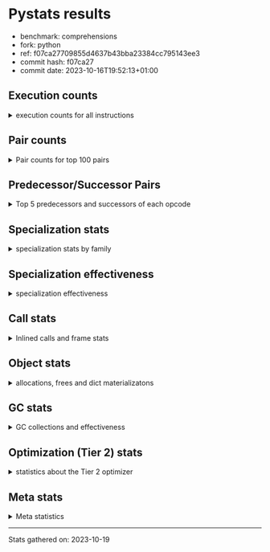 
# Pystats results

- benchmark: comprehensions
- fork: python
- ref: f07ca27709855d4637b43bba23384cc795143ee3
- commit hash: f07ca27
- commit date: 2023-10-16T19:52:13+01:00

## Execution counts

<details>
<summary> execution counts for all instructions </summary>

|Name | Count | Self | Cumulative | Miss ratio | 
|---|---:|---:|---:|---:|
| LOAD_FAST | 100,031,220 | 13.8% | 13.8% |  |
| FOR_ITER_LIST | 69,068,400 | 9.5% | 23.3% |  |
| JUMP_BACKWARD | 59,239,080 | 8.1% | 31.4% |  |
| STORE_FAST_LOAD_FAST | 54,320,820 | 7.5% | 38.9% |  |
| LOAD_ATTR_INSTANCE_VALUE | 51,617,460 | 7.1% | 46.0% |  |
| LIST_APPEND | 39,820,980 | 5.5% | 51.5% |  |
| LOAD_ATTR_METHOD_NO_DICT | 26,789,280 | 3.7% | 55.1% |  |
| CALL_METHOD_DESCRIPTOR_FAST | 26,542,080 | 3.7% | 58.8% |  |
| RESUME_CHECK | 18,188,580 | 2.5% | 61.3% |  |
| STORE_FAST | 16,227,840 | 2.2% | 63.5% |  |
| SWAP | 15,977,280 | 2.2% | 65.7% |  |
| CALL_PY_EXACT_ARGS | 14,991,600 | 2.1% | 67.8% |  |
| BINARY_SUBSCR_DICT | 13,271,400 | 1.8% | 69.6% |  |
| POP_JUMP_IF_TRUE | 13,025,340 | 1.8% | 71.4% |  |
| POP_JUMP_IF_FALSE | 12,042,240 | 1.7% | 73.1% |  |
| TO_BOOL_BOOL | 11,796,480 | 1.6% | 74.7% |  |
| POP_TOP | 10,814,040 | 1.5% | 76.2% |  |
| RETURN_VALUE | 10,569,480 | 1.5% | 77.6% |  |
| LOAD_ATTR_METHOD_WITH_VALUES | 10,567,680 | 1.5% | 79.1% |  |
| GET_ITER | 10,079,160 | 1.4% | 80.5% |  |
| LOAD_CONST | 9,346,080 | 1.3% | 81.8% |  |
| LOAD_FAST_LOAD_FAST | 9,106,080 | 1.3% | 83.0% |  |
| LOAD_GLOBAL_BUILTIN | 9,093,300 | 1.3% | 84.3% |  |
| MAP_ADD | 8,847,360 | 1.2% | 85.5% |  |
| INTERPRETER_EXIT | 7,372,980 | 1.0% | 86.5% |  |
| TO_BOOL_ALWAYS_TRUE | 7,188,480 | 1.0% | 87.5% | 45.3% |
| YIELD_VALUE | 7,127,400 | 1.0% | 88.5% |  |
| LOAD_GLOBAL_MODULE | 6,145,840 | 0.8% | 89.3% |  |
| TO_BOOL_NONE | 5,959,680 | 0.8% | 90.1% | 54.6% |
| LOAD_ATTR | 5,900,320 | 0.8% | 90.9% |  |
| COMPARE_OP | 5,899,700 | 0.8% | 91.7% |  |
| LOAD_FAST_AND_CLEAR | 5,899,680 | 0.8% | 92.6% |  |
| COPY | 5,898,240 | 0.8% | 93.4% |  |
| BUILD_LIST | 5,408,280 | 0.7% | 94.1% |  |
| COMPARE_OP_INT | 4,669,500 | 0.6% | 94.8% |  |
| CALL_LEN | 4,669,500 | 0.6% | 95.4% |  |
| BINARY_SUBSCR | 4,426,240 | 0.6% | 96.0% |  |
| RETURN_GENERATOR | 4,423,860 | 0.6% | 96.6% |  |
| MAKE_FUNCTION | 4,423,860 | 0.6% | 97.2% |  |
| BUILD_TUPLE | 4,423,860 | 0.6% | 97.8% |  |
| CALL_BUILTIN_O | 4,423,680 | 0.6% | 98.4% |  |
| CALL_INTRINSIC_1 | 4,177,980 | 0.6% | 99.0% |  |
| RERAISE | 4,177,920 | 0.6% | 99.6% |  |
| STORE_ATTR_INSTANCE_VALUE | 745,920 | 0.1% | 99.7% |  |
| RETURN_CONST | 738,900 | 0.1% | 99.8% |  |
| BUILD_MAP | 491,520 | 0.1% | 99.9% |  |
| EXIT_INIT_CHECK | 247,200 | 0.0% | 99.9% |  |
| CALL_ALLOC_AND_ENTER_INIT | 247,200 | 0.0% | 99.9% |  |
| FOR_ITER_RANGE | 246,060 | 0.0% | 100.0% |  |
| CALL_METHOD_DESCRIPTOR_FAST_WITH_KEYWORDS | 245,760 | 0.0% | 100.0% |  |
| FOR_ITER_TUPLE | 3,240 | 0.0% | 100.0% |  |
| BINARY_OP_ADD_INT | 2,880 | 0.0% | 100.0% |  |
| CALL_LIST_APPEND | 1,440 | 0.0% | 100.0% |  |
| BUILD_SLICE | 1,440 | 0.0% | 100.0% |  |
| LOAD_DEREF | 720 | 0.0% | 100.0% |  |
| FOR_ITER_GEN | 540 | 0.0% | 100.0% |  |
| CALL | 320 | 0.0% | 100.0% |  |
| PUSH_NULL | 300 | 0.0% | 100.0% |  |
| COPY_FREE_VARS | 240 | 0.0% | 100.0% |  |
| SET_FUNCTION_ATTRIBUTE | 180 | 0.0% | 100.0% |  |
| MAKE_CELL | 180 | 0.0% | 100.0% |  |
| END_FOR | 180 | 0.0% | 100.0% |  |
| LOAD_GLOBAL | 160 | 0.0% | 100.0% |  |
| LOAD_ATTR_MODULE | 160 | 0.0% | 100.0% |  |
| CALL_FUNCTION_EX | 120 | 0.0% | 100.0% |  |
| CALL_BUILTIN_CLASS | 120 | 0.0% | 100.0% |  |
| NOP | 60 | 0.0% | 100.0% |  |
| LIST_EXTEND | 60 | 0.0% | 100.0% |  |
| BINARY_OP_SUBTRACT_FLOAT | 60 | 0.0% | 100.0% |  |
| BINARY_OP | 20 | 0.0% | 100.0% |  |


</details>

## Pair counts

<details>
<summary> Pair counts for top 100 pairs </summary>

|Pair | Count | Self | Cumulative | 
|---|---:|---:|---:|
| JUMP_BACKWARD FOR_ITER_LIST | 58,990,620 | 8.1% | 8.1% |
| FOR_ITER_LIST STORE_FAST_LOAD_FAST | 54,320,820 | 7.5% | 15.6% |
| LIST_APPEND JUMP_BACKWARD | 39,820,980 | 5.5% | 21.1% |
| LOAD_FAST LOAD_ATTR_INSTANCE_VALUE | 38,338,560 | 5.3% | 26.3% |
| STORE_FAST_LOAD_FAST LOAD_ATTR_METHOD_NO_DICT | 26,542,080 | 3.7% | 30.0% |
| LOAD_FAST CALL_METHOD_DESCRIPTOR_FAST | 26,542,080 | 3.7% | 33.6% |
| LOAD_ATTR_METHOD_NO_DICT LOAD_FAST | 26,542,080 | 3.7% | 37.3% |
| CALL_METHOD_DESCRIPTOR_FAST LIST_APPEND | 26,542,080 | 3.7% | 40.9% |
| LOAD_ATTR_INSTANCE_VALUE LOAD_FAST | 13,271,040 | 1.8% | 42.8% |
| TO_BOOL_BOOL POP_JUMP_IF_FALSE | 11,796,480 | 1.6% | 44.4% |
| RESUME_CHECK LOAD_FAST | 10,568,040 | 1.5% | 45.8% |
| CALL_PY_EXACT_ARGS RESUME_CHECK | 10,567,740 | 1.5% | 47.3% |
| STORE_FAST LOAD_FAST | 10,079,100 | 1.4% | 48.7% |
| FOR_ITER_LIST STORE_FAST | 9,832,200 | 1.4% | 50.0% |
| MAP_ADD JUMP_BACKWARD | 8,847,360 | 1.2% | 51.3% |
| LOAD_FAST_LOAD_FAST LOAD_ATTR_INSTANCE_VALUE | 8,847,360 | 1.2% | 52.5% |
| LOAD_ATTR_INSTANCE_VALUE BINARY_SUBSCR_DICT | 8,847,360 | 1.2% | 53.7% |
| POP_JUMP_IF_TRUE LOAD_FAST | 7,127,100 | 1.0% | 54.7% |
| YIELD_VALUE INTERPRETER_EXIT | 7,127,040 | 1.0% | 55.6% |
| TO_BOOL_ALWAYS_TRUE POP_JUMP_IF_TRUE | 7,127,040 | 1.0% | 56.6% |
| STORE_FAST_LOAD_FAST TO_BOOL_ALWAYS_TRUE | 7,127,040 | 1.0% | 57.6% |
| LOAD_ATTR_INSTANCE_VALUE YIELD_VALUE | 7,127,040 | 1.0% | 58.6% |
| LOAD_FAST CALL_PY_EXACT_ARGS | 6,144,000 | 0.8% | 59.4% |
| LOAD_ATTR_METHOD_WITH_VALUES LOAD_FAST | 6,144,000 | 0.8% | 60.3% |
| LOAD_GLOBAL_MODULE LOAD_ATTR | 5,898,300 | 0.8% | 61.1% |
| TO_BOOL_NONE POP_JUMP_IF_TRUE | 5,898,240 | 0.8% | 61.9% |
| STORE_FAST_LOAD_FAST TO_BOOL_NONE | 5,898,240 | 0.8% | 62.7% |
| STORE_FAST_LOAD_FAST LOAD_ATTR_METHOD_WITH_VALUES | 5,898,240 | 0.8% | 63.5% |
| RETURN_VALUE TO_BOOL_BOOL | 5,898,240 | 0.8% | 64.3% |
| POP_JUMP_IF_TRUE JUMP_BACKWARD | 5,898,240 | 0.8% | 65.1% |
| LOAD_ATTR_INSTANCE_VALUE LOAD_GLOBAL_MODULE | 5,898,240 | 0.8% | 66.0% |
| LOAD_ATTR COMPARE_OP | 5,898,240 | 0.8% | 66.8% |
| COPY TO_BOOL_BOOL | 5,898,240 | 0.8% | 67.6% |
| COMPARE_OP COPY | 5,898,240 | 0.8% | 68.4% |
| SWAP FOR_ITER_LIST | 5,653,920 | 0.8% | 69.2% |
| LOAD_FAST_AND_CLEAR SWAP | 5,653,920 | 0.8% | 69.9% |
| GET_ITER LOAD_FAST_AND_CLEAR | 5,653,920 | 0.8% | 70.7% |
| LOAD_FAST GET_ITER | 5,652,540 | 0.8% | 71.5% |
| SWAP BUILD_LIST | 5,162,400 | 0.7% | 72.2% |
| BUILD_LIST SWAP | 5,162,400 | 0.7% | 72.9% |
| SWAP STORE_FAST | 4,669,440 | 0.6% | 73.6% |
| LOAD_FAST LOAD_ATTR_METHOD_WITH_VALUES | 4,669,440 | 0.6% | 74.2% |
| FOR_ITER_LIST SWAP | 4,669,440 | 0.6% | 74.9% |
| STORE_FAST_LOAD_FAST LOAD_ATTR_INSTANCE_VALUE | 4,431,540 | 0.6% | 75.5% |
| LOAD_FAST LOAD_CONST | 4,428,000 | 0.6% | 76.1% |
| POP_TOP RESUME_CHECK | 4,423,860 | 0.6% | 76.7% |
| LOAD_FAST FOR_ITER_LIST | 4,423,860 | 0.6% | 77.3% |
| LOAD_CONST MAKE_FUNCTION | 4,423,860 | 0.6% | 77.9% |
| GET_ITER CALL_PY_EXACT_ARGS | 4,423,860 | 0.6% | 78.5% |
| LOAD_GLOBAL_BUILTIN LOAD_CONST | 4,423,740 | 0.6% | 79.1% |
| RESUME_CHECK LOAD_GLOBAL_BUILTIN | 4,423,720 | 0.6% | 79.7% |
| STORE_FAST_LOAD_FAST LOAD_FAST | 4,423,680 | 0.6% | 80.3% |
| STORE_FAST MAP_ADD | 4,423,680 | 0.6% | 80.9% |
| RETURN_VALUE LOAD_GLOBAL_BUILTIN | 4,423,680 | 0.6% | 81.5% |
| RETURN_GENERATOR CALL_BUILTIN_O | 4,423,680 | 0.6% | 82.2% |
| POP_JUMP_IF_FALSE LOAD_FAST | 4,423,680 | 0.6% | 82.8% |
| MAKE_FUNCTION LOAD_FAST | 4,423,680 | 0.6% | 83.4% |
| LOAD_GLOBAL_BUILTIN LOAD_FAST_LOAD_FAST | 4,423,680 | 0.6% | 84.0% |
| LOAD_FAST MAP_ADD | 4,423,680 | 0.6% | 84.6% |
| LOAD_FAST LIST_APPEND | 4,423,680 | 0.6% | 85.2% |
| LOAD_CONST BINARY_SUBSCR | 4,423,680 | 0.6% | 85.8% |
| LOAD_ATTR_METHOD_WITH_VALUES LOAD_FAST_LOAD_FAST | 4,423,680 | 0.6% | 86.4% |
| LOAD_ATTR_INSTANCE_VALUE GET_ITER | 4,423,680 | 0.6% | 87.0% |
| LOAD_ATTR_INSTANCE_VALUE COMPARE_OP_INT | 4,423,680 | 0.6% | 87.6% |
| LOAD_ATTR_INSTANCE_VALUE BUILD_TUPLE | 4,423,680 | 0.6% | 88.2% |
| COMPARE_OP_INT LOAD_FAST | 4,423,680 | 0.6% | 88.8% |
| CALL_PY_EXACT_ARGS RETURN_GENERATOR | 4,423,680 | 0.6% | 89.5% |
| CALL_LEN LOAD_FAST | 4,423,680 | 0.6% | 90.1% |
| CALL_BUILTIN_O RETURN_VALUE | 4,423,680 | 0.6% | 90.7% |
| CACHE POP_TOP | 4,423,680 | 0.6% | 91.3% |
| BUILD_TUPLE LIST_APPEND | 4,423,680 | 0.6% | 91.9% |
| BINARY_SUBSCR_DICT LIST_APPEND | 4,423,680 | 0.6% | 92.5% |
| BINARY_SUBSCR_DICT CALL_PY_EXACT_ARGS | 4,423,680 | 0.6% | 93.1% |
| BINARY_SUBSCR_DICT CALL_LEN | 4,423,680 | 0.6% | 93.7% |
| BINARY_SUBSCR BINARY_SUBSCR_DICT | 4,423,680 | 0.6% | 94.3% |
| CALL_INTRINSIC_1 RERAISE | 4,177,920 | 0.6% | 94.9% |
| CACHE CALL_INTRINSIC_1 | 4,177,920 | 0.6% | 95.5% |
| POP_TOP LOAD_FAST | 3,194,880 | 0.4% | 95.9% |
| RESUME_CHECK POP_TOP | 2,949,480 | 0.4% | 96.3% |
| POP_TOP JUMP_BACKWARD | 2,949,480 | 0.4% | 96.7% |
| POP_JUMP_IF_FALSE RETURN_VALUE | 2,949,120 | 0.4% | 97.1% |
| POP_JUMP_IF_FALSE POP_TOP | 2,949,120 | 0.4% | 97.5% |
| LOAD_ATTR_INSTANCE_VALUE RETURN_VALUE | 2,949,120 | 0.4% | 97.9% |
| CACHE RESUME_CHECK | 2,949,120 | 0.4% | 98.3% |
| POP_JUMP_IF_FALSE JUMP_BACKWARD | 1,720,320 | 0.2% | 98.6% |
| STORE_FAST STORE_FAST | 1,230,240 | 0.2% | 98.8% |
| SWAP BUILD_MAP | 491,520 | 0.1% | 98.8% |
| LOAD_FAST STORE_ATTR_INSTANCE_VALUE | 491,520 | 0.1% | 98.9% |
| BUILD_MAP SWAP | 491,520 | 0.1% | 99.0% |
| LOAD_FAST_LOAD_FAST STORE_ATTR_INSTANCE_VALUE | 254,400 | 0.0% | 99.0% |
| STORE_ATTR_INSTANCE_VALUE RETURN_CONST | 247,200 | 0.0% | 99.0% |
| RETURN_CONST EXIT_INIT_CHECK | 247,200 | 0.0% | 99.1% |
| RESUME_CHECK LOAD_FAST_LOAD_FAST | 247,200 | 0.0% | 99.1% |
| LOAD_FAST LOAD_ATTR_METHOD_NO_DICT | 247,200 | 0.0% | 99.1% |
| LOAD_CONST LOAD_FAST | 247,200 | 0.0% | 99.2% |
| EXIT_INIT_CHECK RETURN_VALUE | 247,200 | 0.0% | 99.2% |
| CALL_ALLOC_AND_ENTER_INIT RESUME_CHECK | 247,200 | 0.0% | 99.2% |
| STORE_FAST LOAD_GLOBAL_MODULE | 246,020 | 0.0% | 99.3% |
| JUMP_BACKWARD FOR_ITER_RANGE | 245,940 | 0.0% | 99.3% |
| FOR_ITER_RANGE STORE_FAST | 245,940 | 0.0% | 99.3% |


</details>

## Predecessor/Successor Pairs

<details>
<summary> Top 5 predecessors and successors of each opcode </summary>

### CACHE

<details>
<summary> Successors and predecessors for CACHE </summary>

|Predecessors | Count | Percentage | 
|---|---:|---:|

|Successors | Count | Percentage | 
|---|---:|---:|
| POP_TOP | 4,423,680 | 38.3% |
| CALL_INTRINSIC_1 | 4,177,920 | 36.2% |
| RESUME_CHECK | 2,949,120 | 25.5% |
| MAKE_CELL | 180 | 0.0% |


</details>

### BINARY_SUBSCR

<details>
<summary> Successors and predecessors for BINARY_SUBSCR </summary>

|Predecessors | Count | Percentage | 
|---|---:|---:|
| LOAD_CONST | 4,423,680 | 99.9% |
| BUILD_SLICE | 1,440 | 0.0% |
| BINARY_SUBSCR | 1,120 | 0.0% |

|Successors | Count | Percentage | 
|---|---:|---:|
| BINARY_SUBSCR_DICT | 4,423,680 | 99.9% |
| GET_ITER | 1,440 | 0.0% |
| BINARY_SUBSCR | 1,120 | 0.0% |


</details>

### END_FOR

<details>
<summary> Successors and predecessors for END_FOR </summary>

|Predecessors | Count | Percentage | 
|---|---:|---:|
| RETURN_CONST | 180 | 100.0% |

|Successors | Count | Percentage | 
|---|---:|---:|
| JUMP_BACKWARD | 180 | 100.0% |


</details>

### EXIT_INIT_CHECK

<details>
<summary> Successors and predecessors for EXIT_INIT_CHECK </summary>

|Predecessors | Count | Percentage | 
|---|---:|---:|
| RETURN_CONST | 247,200 | 100.0% |

|Successors | Count | Percentage | 
|---|---:|---:|
| RETURN_VALUE | 247,200 | 100.0% |


</details>

### GET_ITER

<details>
<summary> Successors and predecessors for GET_ITER </summary>

|Predecessors | Count | Percentage | 
|---|---:|---:|
| LOAD_FAST | 5,652,540 | 56.1% |
| LOAD_ATTR_INSTANCE_VALUE | 4,423,680 | 43.9% |
| BINARY_SUBSCR | 1,440 | 0.0% |
| LOAD_CONST | 1,080 | 0.0% |
| LOAD_GLOBAL_MODULE | 180 | 0.0% |

|Successors | Count | Percentage | 
|---|---:|---:|
| LOAD_FAST_AND_CLEAR | 5,653,920 | 56.1% |
| CALL_PY_EXACT_ARGS | 4,423,860 | 43.9% |
| FOR_ITER_TUPLE | 1,080 | 0.0% |
| FOR_ITER_GEN | 180 | 0.0% |
| FOR_ITER_RANGE | 120 | 0.0% |


</details>

### INTERPRETER_EXIT

<details>
<summary> Successors and predecessors for INTERPRETER_EXIT </summary>

|Predecessors | Count | Percentage | 
|---|---:|---:|
| YIELD_VALUE | 7,127,040 | 96.7% |
| RETURN_CONST | 245,760 | 3.3% |
| RETURN_VALUE | 180 | 0.0% |

|Successors | Count | Percentage | 
|---|---:|---:|


</details>

### MAKE_FUNCTION

<details>
<summary> Successors and predecessors for MAKE_FUNCTION </summary>

|Predecessors | Count | Percentage | 
|---|---:|---:|
| LOAD_CONST | 4,423,860 | 100.0% |

|Successors | Count | Percentage | 
|---|---:|---:|
| LOAD_FAST | 4,423,680 | 100.0% |
| SET_FUNCTION_ATTRIBUTE | 180 | 0.0% |


</details>

### NOP

<details>
<summary> Successors and predecessors for NOP </summary>

|Predecessors | Count | Percentage | 
|---|---:|---:|
| POP_TOP | 60 | 100.0% |

|Successors | Count | Percentage | 
|---|---:|---:|
| LOAD_DEREF | 60 | 100.0% |


</details>

### POP_TOP

<details>
<summary> Successors and predecessors for POP_TOP </summary>

|Predecessors | Count | Percentage | 
|---|---:|---:|
| CACHE | 4,423,680 | 40.9% |
| RESUME_CHECK | 2,949,480 | 27.3% |
| POP_JUMP_IF_FALSE | 2,949,120 | 27.3% |
| RETURN_CONST | 245,760 | 2.3% |
| CALL_METHOD_DESCRIPTOR_FAST_WITH_KEYWORDS | 245,760 | 2.3% |

|Successors | Count | Percentage | 
|---|---:|---:|
| RESUME_CHECK | 4,423,860 | 40.9% |
| LOAD_FAST | 3,194,880 | 29.5% |
| JUMP_BACKWARD | 2,949,480 | 27.3% |
| RETURN_CONST | 245,760 | 2.3% |
| NOP | 60 | 0.0% |


</details>

### PUSH_NULL

<details>
<summary> Successors and predecessors for PUSH_NULL </summary>

|Predecessors | Count | Percentage | 
|---|---:|---:|
| LOAD_ATTR_MODULE | 160 | 53.3% |
| LOAD_DEREF | 120 | 40.0% |
| LOAD_ATTR | 20 | 6.7% |

|Successors | Count | Percentage | 
|---|---:|---:|
| CALL | 180 | 60.0% |
| LOAD_FAST | 120 | 40.0% |


</details>

### RETURN_GENERATOR

<details>
<summary> Successors and predecessors for RETURN_GENERATOR </summary>

|Predecessors | Count | Percentage | 
|---|---:|---:|
| CALL_PY_EXACT_ARGS | 4,423,680 | 100.0% |
| COPY_FREE_VARS | 180 | 0.0% |

|Successors | Count | Percentage | 
|---|---:|---:|
| CALL_BUILTIN_O | 4,423,680 | 100.0% |
| RETURN_VALUE | 180 | 0.0% |


</details>

### RETURN_VALUE

<details>
<summary> Successors and predecessors for RETURN_VALUE </summary>

|Predecessors | Count | Percentage | 
|---|---:|---:|
| CALL_BUILTIN_O | 4,423,680 | 41.9% |
| POP_JUMP_IF_FALSE | 2,949,120 | 27.9% |
| LOAD_ATTR_INSTANCE_VALUE | 2,949,120 | 27.9% |
| EXIT_INIT_CHECK | 247,200 | 2.3% |
| RETURN_GENERATOR | 180 | 0.0% |

|Successors | Count | Percentage | 
|---|---:|---:|
| TO_BOOL_BOOL | 5,898,240 | 55.8% |
| LOAD_GLOBAL_BUILTIN | 4,423,680 | 41.9% |
| STORE_FAST | 245,820 | 2.3% |
| CALL_LIST_APPEND | 1,440 | 0.0% |
| INTERPRETER_EXIT | 180 | 0.0% |


</details>

### BINARY_OP

<details>
<summary> Successors and predecessors for BINARY_OP </summary>

|Predecessors | Count | Percentage | 
|---|---:|---:|
| LOAD_FAST | 20 | 100.0% |

|Successors | Count | Percentage | 
|---|---:|---:|
| BINARY_OP_SUBTRACT_FLOAT | 20 | 100.0% |


</details>

### BUILD_LIST

<details>
<summary> Successors and predecessors for BUILD_LIST </summary>

|Predecessors | Count | Percentage | 
|---|---:|---:|
| SWAP | 5,162,400 | 95.5% |
| STORE_ATTR_INSTANCE_VALUE | 245,760 | 4.5% |
| STORE_FAST | 60 | 0.0% |
| LOAD_FAST | 60 | 0.0% |

|Successors | Count | Percentage | 
|---|---:|---:|
| SWAP | 5,162,400 | 95.5% |
| LOAD_FAST | 245,760 | 4.5% |
| STORE_FAST | 60 | 0.0% |
| LOAD_DEREF | 60 | 0.0% |


</details>

### BUILD_MAP

<details>
<summary> Successors and predecessors for BUILD_MAP </summary>

|Predecessors | Count | Percentage | 
|---|---:|---:|
| SWAP | 491,520 | 100.0% |

|Successors | Count | Percentage | 
|---|---:|---:|
| SWAP | 491,520 | 100.0% |


</details>

### BUILD_SLICE

<details>
<summary> Successors and predecessors for BUILD_SLICE </summary>

|Predecessors | Count | Percentage | 
|---|---:|---:|
| BINARY_OP_ADD_INT | 1,440 | 100.0% |

|Successors | Count | Percentage | 
|---|---:|---:|
| BINARY_SUBSCR | 1,440 | 100.0% |


</details>

### BUILD_TUPLE

<details>
<summary> Successors and predecessors for BUILD_TUPLE </summary>

|Predecessors | Count | Percentage | 
|---|---:|---:|
| LOAD_ATTR_INSTANCE_VALUE | 4,423,680 | 100.0% |
| LOAD_FAST | 180 | 0.0% |

|Successors | Count | Percentage | 
|---|---:|---:|
| LIST_APPEND | 4,423,680 | 100.0% |
| LOAD_CONST | 180 | 0.0% |


</details>

### CALL

<details>
<summary> Successors and predecessors for CALL </summary>

|Predecessors | Count | Percentage | 
|---|---:|---:|
| PUSH_NULL | 180 | 56.2% |
| CALL | 60 | 18.8% |
| LOAD_FAST | 40 | 12.5% |
| LOAD_GLOBAL_MODULE | 20 | 6.2% |
| LOAD_CONST | 20 | 6.2% |

|Successors | Count | Percentage | 
|---|---:|---:|
| STORE_FAST | 60 | 18.8% |
| POP_TOP | 60 | 18.8% |
| LOAD_FAST | 60 | 18.8% |
| CALL | 60 | 18.8% |
| CALL_BUILTIN_CLASS | 40 | 12.5% |


</details>

### CALL_FUNCTION_EX

<details>
<summary> Successors and predecessors for CALL_FUNCTION_EX </summary>

|Predecessors | Count | Percentage | 
|---|---:|---:|
| LOAD_FAST | 60 | 50.0% |
| CALL_INTRINSIC_1 | 60 | 50.0% |

|Successors | Count | Percentage | 
|---|---:|---:|
| RESUME_CHECK | 60 | 50.0% |
| COPY_FREE_VARS | 60 | 50.0% |


</details>

### CALL_INTRINSIC_1

<details>
<summary> Successors and predecessors for CALL_INTRINSIC_1 </summary>

|Predecessors | Count | Percentage | 
|---|---:|---:|
| CACHE | 4,177,920 | 100.0% |
| LIST_EXTEND | 60 | 0.0% |

|Successors | Count | Percentage | 
|---|---:|---:|
| RERAISE | 4,177,920 | 100.0% |
| CALL_FUNCTION_EX | 60 | 0.0% |


</details>

### COMPARE_OP

<details>
<summary> Successors and predecessors for COMPARE_OP </summary>

|Predecessors | Count | Percentage | 
|---|---:|---:|
| LOAD_ATTR | 5,898,240 | 100.0% |
| COMPARE_OP | 1,440 | 0.0% |
| LOAD_CONST | 20 | 0.0% |

|Successors | Count | Percentage | 
|---|---:|---:|
| COPY | 5,898,240 | 100.0% |
| COMPARE_OP | 1,440 | 0.0% |
| COMPARE_OP_INT | 20 | 0.0% |


</details>

### COPY

<details>
<summary> Successors and predecessors for COPY </summary>

|Predecessors | Count | Percentage | 
|---|---:|---:|
| COMPARE_OP | 5,898,240 | 100.0% |

|Successors | Count | Percentage | 
|---|---:|---:|
| TO_BOOL_BOOL | 5,898,240 | 100.0% |


</details>

### COPY_FREE_VARS

<details>
<summary> Successors and predecessors for COPY_FREE_VARS </summary>

|Predecessors | Count | Percentage | 
|---|---:|---:|
| CALL_PY_EXACT_ARGS | 180 | 75.0% |
| CALL_FUNCTION_EX | 60 | 25.0% |

|Successors | Count | Percentage | 
|---|---:|---:|
| RETURN_GENERATOR | 180 | 75.0% |
| RESUME_CHECK | 60 | 25.0% |


</details>

### JUMP_BACKWARD

<details>
<summary> Successors and predecessors for JUMP_BACKWARD </summary>

|Predecessors | Count | Percentage | 
|---|---:|---:|
| LIST_APPEND | 39,820,980 | 67.2% |
| MAP_ADD | 8,847,360 | 14.9% |
| POP_JUMP_IF_TRUE | 5,898,240 | 10.0% |
| POP_TOP | 2,949,480 | 5.0% |
| POP_JUMP_IF_FALSE | 1,720,320 | 2.9% |

|Successors | Count | Percentage | 
|---|---:|---:|
| FOR_ITER_LIST | 58,990,620 | 99.6% |
| FOR_ITER_RANGE | 245,940 | 0.4% |
| FOR_ITER_TUPLE | 2,160 | 0.0% |
| FOR_ITER_GEN | 360 | 0.0% |


</details>

### LIST_APPEND

<details>
<summary> Successors and predecessors for LIST_APPEND </summary>

|Predecessors | Count | Percentage | 
|---|---:|---:|
| CALL_METHOD_DESCRIPTOR_FAST | 26,542,080 | 66.7% |
| LOAD_FAST | 4,423,680 | 11.1% |
| BUILD_TUPLE | 4,423,680 | 11.1% |
| BINARY_SUBSCR_DICT | 4,423,680 | 11.1% |
| LOAD_ATTR_INSTANCE_VALUE | 7,860 | 0.0% |

|Successors | Count | Percentage | 
|---|---:|---:|
| JUMP_BACKWARD | 39,820,980 | 100.0% |


</details>

### LIST_EXTEND

<details>
<summary> Successors and predecessors for LIST_EXTEND </summary>

|Predecessors | Count | Percentage | 
|---|---:|---:|
| LOAD_DEREF | 60 | 100.0% |

|Successors | Count | Percentage | 
|---|---:|---:|
| CALL_INTRINSIC_1 | 60 | 100.0% |


</details>

### LOAD_ATTR

<details>
<summary> Successors and predecessors for LOAD_ATTR </summary>

|Predecessors | Count | Percentage | 
|---|---:|---:|
| LOAD_GLOBAL_MODULE | 5,898,300 | 100.0% |
| LOAD_ATTR | 1,460 | 0.0% |
| LOAD_DEREF | 540 | 0.0% |
| LOAD_GLOBAL | 20 | 0.0% |

|Successors | Count | Percentage | 
|---|---:|---:|
| COMPARE_OP | 5,898,240 | 100.0% |
| LOAD_ATTR | 1,460 | 0.0% |
| LOAD_FAST | 360 | 0.0% |
| GET_ITER | 180 | 0.0% |
| LOAD_ATTR_MODULE | 60 | 0.0% |


</details>

### LOAD_CONST

<details>
<summary> Successors and predecessors for LOAD_CONST </summary>

|Predecessors | Count | Percentage | 
|---|---:|---:|
| LOAD_FAST | 4,428,000 | 47.4% |
| LOAD_GLOBAL_BUILTIN | 4,423,740 | 47.3% |
| CALL_LEN | 245,820 | 2.6% |
| LOAD_GLOBAL_MODULE | 245,760 | 2.6% |
| LOAD_CONST | 1,440 | 0.0% |

|Successors | Count | Percentage | 
|---|---:|---:|
| MAKE_FUNCTION | 4,423,860 | 47.3% |
| BINARY_SUBSCR | 4,423,680 | 47.3% |
| LOAD_FAST | 247,200 | 2.6% |
| COMPARE_OP_INT | 245,800 | 2.6% |
| BINARY_OP_ADD_INT | 2,880 | 0.0% |


</details>

### LOAD_DEREF

<details>
<summary> Successors and predecessors for LOAD_DEREF </summary>

|Predecessors | Count | Percentage | 
|---|---:|---:|
| STORE_FAST | 360 | 50.0% |
| SET_FUNCTION_ATTRIBUTE | 180 | 25.0% |
| RESUME_CHECK | 60 | 8.3% |
| NOP | 60 | 8.3% |
| BUILD_LIST | 60 | 8.3% |

|Successors | Count | Percentage | 
|---|---:|---:|
| LOAD_ATTR | 540 | 75.0% |
| PUSH_NULL | 120 | 16.7% |
| LIST_EXTEND | 60 | 8.3% |


</details>

### LOAD_FAST

<details>
<summary> Successors and predecessors for LOAD_FAST </summary>

|Predecessors | Count | Percentage | 
|---|---:|---:|
| LOAD_ATTR_METHOD_NO_DICT | 26,542,080 | 26.5% |
| LOAD_ATTR_INSTANCE_VALUE | 13,271,040 | 13.3% |
| RESUME_CHECK | 10,568,040 | 10.6% |
| STORE_FAST | 10,079,100 | 10.1% |
| POP_JUMP_IF_TRUE | 7,127,100 | 7.1% |

|Successors | Count | Percentage | 
|---|---:|---:|
| LOAD_ATTR_INSTANCE_VALUE | 38,338,560 | 38.3% |
| CALL_METHOD_DESCRIPTOR_FAST | 26,542,080 | 26.5% |
| CALL_PY_EXACT_ARGS | 6,144,000 | 6.1% |
| GET_ITER | 5,652,540 | 5.7% |
| LOAD_ATTR_METHOD_WITH_VALUES | 4,669,440 | 4.7% |


</details>

### LOAD_FAST_AND_CLEAR

<details>
<summary> Successors and predecessors for LOAD_FAST_AND_CLEAR </summary>

|Predecessors | Count | Percentage | 
|---|---:|---:|
| GET_ITER | 5,653,920 | 95.8% |
| LOAD_FAST_AND_CLEAR | 245,760 | 4.2% |

|Successors | Count | Percentage | 
|---|---:|---:|
| SWAP | 5,653,920 | 95.8% |
| LOAD_FAST_AND_CLEAR | 245,760 | 4.2% |


</details>

### LOAD_FAST_LOAD_FAST

<details>
<summary> Successors and predecessors for LOAD_FAST_LOAD_FAST </summary>

|Predecessors | Count | Percentage | 
|---|---:|---:|
| LOAD_GLOBAL_BUILTIN | 4,423,680 | 48.6% |
| LOAD_ATTR_METHOD_WITH_VALUES | 4,423,680 | 48.6% |
| RESUME_CHECK | 247,200 | 2.7% |
| STORE_ATTR_INSTANCE_VALUE | 7,200 | 0.1% |
| LOAD_FAST_LOAD_FAST | 2,880 | 0.0% |

|Successors | Count | Percentage | 
|---|---:|---:|
| LOAD_ATTR_INSTANCE_VALUE | 8,847,360 | 97.2% |
| STORE_ATTR_INSTANCE_VALUE | 254,400 | 2.8% |
| LOAD_FAST_LOAD_FAST | 2,880 | 0.0% |
| CALL_ALLOC_AND_ENTER_INIT | 1,440 | 0.0% |


</details>

### LOAD_GLOBAL

<details>
<summary> Successors and predecessors for LOAD_GLOBAL </summary>

|Predecessors | Count | Percentage | 
|---|---:|---:|
| STORE_FAST | 60 | 37.5% |
| RETURN_VALUE | 40 | 25.0% |
| FOR_ITER_RANGE | 40 | 25.0% |
| RESUME_CHECK | 20 | 12.5% |

|Successors | Count | Percentage | 
|---|---:|---:|
| LOAD_GLOBAL_MODULE | 80 | 50.0% |
| LOAD_GLOBAL_BUILTIN | 60 | 37.5% |
| LOAD_ATTR | 20 | 12.5% |


</details>

### MAKE_CELL

<details>
<summary> Successors and predecessors for MAKE_CELL </summary>

|Predecessors | Count | Percentage | 
|---|---:|---:|
| CACHE | 180 | 100.0% |

|Successors | Count | Percentage | 
|---|---:|---:|
| RESUME_CHECK | 180 | 100.0% |


</details>

### MAP_ADD

<details>
<summary> Successors and predecessors for MAP_ADD </summary>

|Predecessors | Count | Percentage | 
|---|---:|---:|
| STORE_FAST | 4,423,680 | 50.0% |
| LOAD_FAST | 4,423,680 | 50.0% |

|Successors | Count | Percentage | 
|---|---:|---:|
| JUMP_BACKWARD | 8,847,360 | 100.0% |


</details>

### POP_JUMP_IF_FALSE

<details>
<summary> Successors and predecessors for POP_JUMP_IF_FALSE </summary>

|Predecessors | Count | Percentage | 
|---|---:|---:|
| TO_BOOL_BOOL | 11,796,480 | 98.0% |
| COMPARE_OP_INT | 245,760 | 2.0% |

|Successors | Count | Percentage | 
|---|---:|---:|
| LOAD_FAST | 4,423,680 | 36.7% |
| RETURN_VALUE | 2,949,120 | 24.5% |
| POP_TOP | 2,949,120 | 24.5% |
| JUMP_BACKWARD | 1,720,320 | 14.3% |


</details>

### POP_JUMP_IF_TRUE

<details>
<summary> Successors and predecessors for POP_JUMP_IF_TRUE </summary>

|Predecessors | Count | Percentage | 
|---|---:|---:|
| TO_BOOL_ALWAYS_TRUE | 7,127,040 | 54.7% |
| TO_BOOL_NONE | 5,898,240 | 45.3% |
| COMPARE_OP_INT | 60 | 0.0% |

|Successors | Count | Percentage | 
|---|---:|---:|
| LOAD_FAST | 7,127,100 | 54.7% |
| JUMP_BACKWARD | 5,898,240 | 45.3% |


</details>

### RERAISE

<details>
<summary> Successors and predecessors for RERAISE </summary>

|Predecessors | Count | Percentage | 
|---|---:|---:|
| CALL_INTRINSIC_1 | 4,177,920 | 100.0% |

|Successors | Count | Percentage | 
|---|---:|---:|


</details>

### RETURN_CONST

<details>
<summary> Successors and predecessors for RETURN_CONST </summary>

|Predecessors | Count | Percentage | 
|---|---:|---:|
| STORE_ATTR_INSTANCE_VALUE | 247,200 | 33.5% |
| FOR_ITER_LIST | 245,940 | 33.3% |
| POP_TOP | 245,760 | 33.3% |

|Successors | Count | Percentage | 
|---|---:|---:|
| EXIT_INIT_CHECK | 247,200 | 33.5% |
| POP_TOP | 245,760 | 33.3% |
| INTERPRETER_EXIT | 245,760 | 33.3% |
| END_FOR | 180 | 0.0% |


</details>

### SET_FUNCTION_ATTRIBUTE

<details>
<summary> Successors and predecessors for SET_FUNCTION_ATTRIBUTE </summary>

|Predecessors | Count | Percentage | 
|---|---:|---:|
| MAKE_FUNCTION | 180 | 100.0% |

|Successors | Count | Percentage | 
|---|---:|---:|
| LOAD_DEREF | 180 | 100.0% |


</details>

### STORE_FAST

<details>
<summary> Successors and predecessors for STORE_FAST </summary>

|Predecessors | Count | Percentage | 
|---|---:|---:|
| FOR_ITER_LIST | 9,832,200 | 60.6% |
| SWAP | 4,669,440 | 28.8% |
| STORE_FAST | 1,230,240 | 7.6% |
| FOR_ITER_RANGE | 245,940 | 1.5% |
| RETURN_VALUE | 245,820 | 1.5% |

|Successors | Count | Percentage | 
|---|---:|---:|
| LOAD_FAST | 10,079,100 | 62.1% |
| MAP_ADD | 4,423,680 | 27.3% |
| STORE_FAST | 1,230,240 | 7.6% |
| LOAD_GLOBAL_MODULE | 246,020 | 1.5% |
| LOAD_GLOBAL_BUILTIN | 245,800 | 1.5% |


</details>

### STORE_FAST_LOAD_FAST

<details>
<summary> Successors and predecessors for STORE_FAST_LOAD_FAST </summary>

|Predecessors | Count | Percentage | 
|---|---:|---:|
| FOR_ITER_LIST | 54,320,820 | 100.0% |

|Successors | Count | Percentage | 
|---|---:|---:|
| LOAD_ATTR_METHOD_NO_DICT | 26,542,080 | 48.9% |
| TO_BOOL_ALWAYS_TRUE | 7,127,040 | 13.1% |
| TO_BOOL_NONE | 5,898,240 | 10.9% |
| LOAD_ATTR_METHOD_WITH_VALUES | 5,898,240 | 10.9% |
| LOAD_ATTR_INSTANCE_VALUE | 4,431,540 | 8.2% |


</details>

### SWAP

<details>
<summary> Successors and predecessors for SWAP </summary>

|Predecessors | Count | Percentage | 
|---|---:|---:|
| LOAD_FAST_AND_CLEAR | 5,653,920 | 35.4% |
| BUILD_LIST | 5,162,400 | 32.3% |
| FOR_ITER_LIST | 4,669,440 | 29.2% |
| BUILD_MAP | 491,520 | 3.1% |

|Successors | Count | Percentage | 
|---|---:|---:|
| FOR_ITER_LIST | 5,653,920 | 35.4% |
| BUILD_LIST | 5,162,400 | 32.3% |
| STORE_FAST | 4,669,440 | 29.2% |
| BUILD_MAP | 491,520 | 3.1% |


</details>

### YIELD_VALUE

<details>
<summary> Successors and predecessors for YIELD_VALUE </summary>

|Predecessors | Count | Percentage | 
|---|---:|---:|
| LOAD_ATTR_INSTANCE_VALUE | 7,127,040 | 100.0% |
| BINARY_SUBSCR_DICT | 360 | 0.0% |

|Successors | Count | Percentage | 
|---|---:|---:|
| INTERPRETER_EXIT | 7,127,040 | 100.0% |
| STORE_FAST | 360 | 0.0% |


</details>

### BINARY_OP_ADD_INT

<details>
<summary> Successors and predecessors for BINARY_OP_ADD_INT </summary>

|Predecessors | Count | Percentage | 
|---|---:|---:|
| LOAD_CONST | 2,880 | 100.0% |

|Successors | Count | Percentage | 
|---|---:|---:|
| STORE_FAST | 1,440 | 50.0% |
| BUILD_SLICE | 1,440 | 50.0% |


</details>

### BINARY_OP_SUBTRACT_FLOAT

<details>
<summary> Successors and predecessors for BINARY_OP_SUBTRACT_FLOAT </summary>

|Predecessors | Count | Percentage | 
|---|---:|---:|
| LOAD_FAST | 40 | 66.7% |
| BINARY_OP | 20 | 33.3% |

|Successors | Count | Percentage | 
|---|---:|---:|
| RETURN_VALUE | 60 | 100.0% |


</details>

### BINARY_SUBSCR_DICT

<details>
<summary> Successors and predecessors for BINARY_SUBSCR_DICT </summary>

|Predecessors | Count | Percentage | 
|---|---:|---:|
| LOAD_ATTR_INSTANCE_VALUE | 8,847,360 | 66.7% |
| BINARY_SUBSCR | 4,423,680 | 33.3% |
| LOAD_FAST | 360 | 0.0% |

|Successors | Count | Percentage | 
|---|---:|---:|
| LIST_APPEND | 4,423,680 | 33.3% |
| CALL_PY_EXACT_ARGS | 4,423,680 | 33.3% |
| CALL_LEN | 4,423,680 | 33.3% |
| YIELD_VALUE | 360 | 0.0% |


</details>

### CALL_ALLOC_AND_ENTER_INIT

<details>
<summary> Successors and predecessors for CALL_ALLOC_AND_ENTER_INIT </summary>

|Predecessors | Count | Percentage | 
|---|---:|---:|
| LOAD_FAST | 245,760 | 99.4% |
| LOAD_FAST_LOAD_FAST | 1,440 | 0.6% |

|Successors | Count | Percentage | 
|---|---:|---:|
| RESUME_CHECK | 247,200 | 100.0% |


</details>

### CALL_BUILTIN_CLASS

<details>
<summary> Successors and predecessors for CALL_BUILTIN_CLASS </summary>

|Predecessors | Count | Percentage | 
|---|---:|---:|
| LOAD_FAST | 40 | 33.3% |
| LOAD_CONST | 40 | 33.3% |
| CALL | 40 | 33.3% |

|Successors | Count | Percentage | 
|---|---:|---:|
| STORE_FAST | 60 | 50.0% |
| GET_ITER | 60 | 50.0% |


</details>

### CALL_BUILTIN_O

<details>
<summary> Successors and predecessors for CALL_BUILTIN_O </summary>

|Predecessors | Count | Percentage | 
|---|---:|---:|
| RETURN_GENERATOR | 4,423,680 | 100.0% |

|Successors | Count | Percentage | 
|---|---:|---:|
| RETURN_VALUE | 4,423,680 | 100.0% |


</details>

### CALL_LEN

<details>
<summary> Successors and predecessors for CALL_LEN </summary>

|Predecessors | Count | Percentage | 
|---|---:|---:|
| BINARY_SUBSCR_DICT | 4,423,680 | 94.7% |
| LOAD_ATTR_INSTANCE_VALUE | 245,760 | 5.3% |
| LOAD_FAST | 40 | 0.0% |
| CALL | 20 | 0.0% |

|Successors | Count | Percentage | 
|---|---:|---:|
| LOAD_FAST | 4,423,680 | 94.7% |
| LOAD_CONST | 245,820 | 5.3% |


</details>

### CALL_LIST_APPEND

<details>
<summary> Successors and predecessors for CALL_LIST_APPEND </summary>

|Predecessors | Count | Percentage | 
|---|---:|---:|
| RETURN_VALUE | 1,440 | 100.0% |

|Successors | Count | Percentage | 
|---|---:|---:|
| LOAD_FAST | 1,440 | 100.0% |


</details>

### CALL_METHOD_DESCRIPTOR_FAST

<details>
<summary> Successors and predecessors for CALL_METHOD_DESCRIPTOR_FAST </summary>

|Predecessors | Count | Percentage | 
|---|---:|---:|
| LOAD_FAST | 26,542,080 | 100.0% |

|Successors | Count | Percentage | 
|---|---:|---:|
| LIST_APPEND | 26,542,080 | 100.0% |


</details>

### CALL_METHOD_DESCRIPTOR_FAST_WITH_KEYWORDS

<details>
<summary> Successors and predecessors for CALL_METHOD_DESCRIPTOR_FAST_WITH_KEYWORDS </summary>

|Predecessors | Count | Percentage | 
|---|---:|---:|
| LOAD_ATTR_METHOD_NO_DICT | 245,760 | 100.0% |

|Successors | Count | Percentage | 
|---|---:|---:|
| POP_TOP | 245,760 | 100.0% |


</details>

### CALL_PY_EXACT_ARGS

<details>
<summary> Successors and predecessors for CALL_PY_EXACT_ARGS </summary>

|Predecessors | Count | Percentage | 
|---|---:|---:|
| LOAD_FAST | 6,144,000 | 41.0% |
| GET_ITER | 4,423,860 | 29.5% |
| BINARY_SUBSCR_DICT | 4,423,680 | 29.5% |
| LOAD_GLOBAL_MODULE | 40 | 0.0% |
| CALL | 20 | 0.0% |

|Successors | Count | Percentage | 
|---|---:|---:|
| RESUME_CHECK | 10,567,740 | 70.5% |
| RETURN_GENERATOR | 4,423,680 | 29.5% |
| COPY_FREE_VARS | 180 | 0.0% |


</details>

### COMPARE_OP_INT

<details>
<summary> Successors and predecessors for COMPARE_OP_INT </summary>

|Predecessors | Count | Percentage | 
|---|---:|---:|
| LOAD_ATTR_INSTANCE_VALUE | 4,423,680 | 94.7% |
| LOAD_CONST | 245,800 | 5.3% |
| COMPARE_OP | 20 | 0.0% |

|Successors | Count | Percentage | 
|---|---:|---:|
| LOAD_FAST | 4,423,680 | 94.7% |
| POP_JUMP_IF_FALSE | 245,760 | 5.3% |
| POP_JUMP_IF_TRUE | 60 | 0.0% |


</details>

### FOR_ITER_GEN

<details>
<summary> Successors and predecessors for FOR_ITER_GEN </summary>

|Predecessors | Count | Percentage | 
|---|---:|---:|
| JUMP_BACKWARD | 360 | 66.7% |
| GET_ITER | 180 | 33.3% |

|Successors | Count | Percentage | 
|---|---:|---:|
| RESUME_CHECK | 360 | 66.7% |
| POP_TOP | 180 | 33.3% |


</details>

### FOR_ITER_LIST

<details>
<summary> Successors and predecessors for FOR_ITER_LIST </summary>

|Predecessors | Count | Percentage | 
|---|---:|---:|
| JUMP_BACKWARD | 58,990,620 | 85.4% |
| SWAP | 5,653,920 | 8.2% |
| LOAD_FAST | 4,423,860 | 6.4% |

|Successors | Count | Percentage | 
|---|---:|---:|
| STORE_FAST_LOAD_FAST | 54,320,820 | 78.6% |
| STORE_FAST | 9,832,200 | 14.2% |
| SWAP | 4,669,440 | 6.8% |
| RETURN_CONST | 245,940 | 0.4% |


</details>

### FOR_ITER_RANGE

<details>
<summary> Successors and predecessors for FOR_ITER_RANGE </summary>

|Predecessors | Count | Percentage | 
|---|---:|---:|
| JUMP_BACKWARD | 245,940 | 100.0% |
| GET_ITER | 120 | 0.0% |

|Successors | Count | Percentage | 
|---|---:|---:|
| STORE_FAST | 245,940 | 100.0% |
| LOAD_GLOBAL_MODULE | 40 | 0.0% |
| LOAD_GLOBAL_BUILTIN | 40 | 0.0% |
| LOAD_GLOBAL | 40 | 0.0% |


</details>

### FOR_ITER_TUPLE

<details>
<summary> Successors and predecessors for FOR_ITER_TUPLE </summary>

|Predecessors | Count | Percentage | 
|---|---:|---:|
| JUMP_BACKWARD | 2,160 | 66.7% |
| GET_ITER | 1,080 | 33.3% |

|Successors | Count | Percentage | 
|---|---:|---:|
| STORE_FAST | 2,160 | 66.7% |
| JUMP_BACKWARD | 1,080 | 33.3% |


</details>

### LOAD_ATTR_INSTANCE_VALUE

<details>
<summary> Successors and predecessors for LOAD_ATTR_INSTANCE_VALUE </summary>

|Predecessors | Count | Percentage | 
|---|---:|---:|
| LOAD_FAST | 38,338,560 | 74.3% |
| LOAD_FAST_LOAD_FAST | 8,847,360 | 17.1% |
| STORE_FAST_LOAD_FAST | 4,431,540 | 8.6% |

|Successors | Count | Percentage | 
|---|---:|---:|
| LOAD_FAST | 13,271,040 | 25.7% |
| BINARY_SUBSCR_DICT | 8,847,360 | 17.1% |
| YIELD_VALUE | 7,127,040 | 13.8% |
| LOAD_GLOBAL_MODULE | 5,898,240 | 11.4% |
| GET_ITER | 4,423,680 | 8.6% |


</details>

### LOAD_ATTR_METHOD_NO_DICT

<details>
<summary> Successors and predecessors for LOAD_ATTR_METHOD_NO_DICT </summary>

|Predecessors | Count | Percentage | 
|---|---:|---:|
| STORE_FAST_LOAD_FAST | 26,542,080 | 99.1% |
| LOAD_FAST | 247,200 | 0.9% |

|Successors | Count | Percentage | 
|---|---:|---:|
| LOAD_FAST | 26,542,080 | 99.1% |
| CALL_METHOD_DESCRIPTOR_FAST_WITH_KEYWORDS | 245,760 | 0.9% |
| LOAD_GLOBAL_MODULE | 1,440 | 0.0% |


</details>

### LOAD_ATTR_METHOD_WITH_VALUES

<details>
<summary> Successors and predecessors for LOAD_ATTR_METHOD_WITH_VALUES </summary>

|Predecessors | Count | Percentage | 
|---|---:|---:|
| STORE_FAST_LOAD_FAST | 5,898,240 | 55.8% |
| LOAD_FAST | 4,669,440 | 44.2% |

|Successors | Count | Percentage | 
|---|---:|---:|
| LOAD_FAST | 6,144,000 | 58.1% |
| LOAD_FAST_LOAD_FAST | 4,423,680 | 41.9% |


</details>

### LOAD_ATTR_MODULE

<details>
<summary> Successors and predecessors for LOAD_ATTR_MODULE </summary>

|Predecessors | Count | Percentage | 
|---|---:|---:|
| LOAD_GLOBAL_MODULE | 100 | 62.5% |
| LOAD_ATTR | 60 | 37.5% |

|Successors | Count | Percentage | 
|---|---:|---:|
| PUSH_NULL | 160 | 100.0% |


</details>

### LOAD_GLOBAL_BUILTIN

<details>
<summary> Successors and predecessors for LOAD_GLOBAL_BUILTIN </summary>

|Predecessors | Count | Percentage | 
|---|---:|---:|
| RESUME_CHECK | 4,423,720 | 48.6% |
| RETURN_VALUE | 4,423,680 | 48.6% |
| STORE_FAST | 245,800 | 2.7% |
| LOAD_GLOBAL | 60 | 0.0% |
| FOR_ITER_RANGE | 40 | 0.0% |

|Successors | Count | Percentage | 
|---|---:|---:|
| LOAD_CONST | 4,423,740 | 48.6% |
| LOAD_FAST_LOAD_FAST | 4,423,680 | 48.6% |
| LOAD_FAST | 245,880 | 2.7% |


</details>

### LOAD_GLOBAL_MODULE

<details>
<summary> Successors and predecessors for LOAD_GLOBAL_MODULE </summary>

|Predecessors | Count | Percentage | 
|---|---:|---:|
| LOAD_ATTR_INSTANCE_VALUE | 5,898,240 | 96.0% |
| STORE_FAST | 246,020 | 4.0% |
| LOAD_ATTR_METHOD_NO_DICT | 1,440 | 0.0% |
| LOAD_GLOBAL | 80 | 0.0% |
| FOR_ITER_RANGE | 40 | 0.0% |

|Successors | Count | Percentage | 
|---|---:|---:|
| LOAD_ATTR | 5,898,300 | 96.0% |
| LOAD_CONST | 245,760 | 4.0% |
| LOAD_FAST_LOAD_FAST | 1,440 | 0.0% |
| GET_ITER | 180 | 0.0% |
| LOAD_ATTR_MODULE | 100 | 0.0% |


</details>

### RESUME_CHECK

<details>
<summary> Successors and predecessors for RESUME_CHECK </summary>

|Predecessors | Count | Percentage | 
|---|---:|---:|
| CALL_PY_EXACT_ARGS | 10,567,740 | 58.1% |
| POP_TOP | 4,423,860 | 24.3% |
| CACHE | 2,949,120 | 16.2% |
| CALL_ALLOC_AND_ENTER_INIT | 247,200 | 1.4% |
| FOR_ITER_GEN | 360 | 0.0% |

|Successors | Count | Percentage | 
|---|---:|---:|
| LOAD_FAST | 10,568,040 | 58.1% |
| LOAD_GLOBAL_BUILTIN | 4,423,720 | 24.3% |
| POP_TOP | 2,949,480 | 16.2% |
| LOAD_FAST_LOAD_FAST | 247,200 | 1.4% |
| LOAD_DEREF | 60 | 0.0% |


</details>

### STORE_ATTR_INSTANCE_VALUE

<details>
<summary> Successors and predecessors for STORE_ATTR_INSTANCE_VALUE </summary>

|Predecessors | Count | Percentage | 
|---|---:|---:|
| LOAD_FAST | 491,520 | 65.9% |
| LOAD_FAST_LOAD_FAST | 254,400 | 34.1% |

|Successors | Count | Percentage | 
|---|---:|---:|
| RETURN_CONST | 247,200 | 33.1% |
| LOAD_FAST | 245,760 | 32.9% |
| BUILD_LIST | 245,760 | 32.9% |
| LOAD_FAST_LOAD_FAST | 7,200 | 1.0% |


</details>

### TO_BOOL_ALWAYS_TRUE

<details>
<summary> Successors and predecessors for TO_BOOL_ALWAYS_TRUE </summary>

|Predecessors | Count | Percentage | 
|---|---:|---:|
| STORE_FAST_LOAD_FAST | 7,127,040 | 99.1% |
| TO_BOOL_NONE | 61,440 | 0.9% |

|Successors | Count | Percentage | 
|---|---:|---:|
| POP_JUMP_IF_TRUE | 7,127,040 | 99.1% |
| TO_BOOL_NONE | 61,440 | 0.9% |


</details>

### TO_BOOL_BOOL

<details>
<summary> Successors and predecessors for TO_BOOL_BOOL </summary>

|Predecessors | Count | Percentage | 
|---|---:|---:|
| RETURN_VALUE | 5,898,240 | 50.0% |
| COPY | 5,898,240 | 50.0% |

|Successors | Count | Percentage | 
|---|---:|---:|
| POP_JUMP_IF_FALSE | 11,796,480 | 100.0% |


</details>

### TO_BOOL_NONE

<details>
<summary> Successors and predecessors for TO_BOOL_NONE </summary>

|Predecessors | Count | Percentage | 
|---|---:|---:|
| STORE_FAST_LOAD_FAST | 5,898,240 | 99.0% |
| TO_BOOL_ALWAYS_TRUE | 61,440 | 1.0% |

|Successors | Count | Percentage | 
|---|---:|---:|
| POP_JUMP_IF_TRUE | 5,898,240 | 99.0% |
| TO_BOOL_ALWAYS_TRUE | 61,440 | 1.0% |


</details>


</details>

## Specialization stats

<details>
<summary> specialization stats by family </summary>

### BINARY_SUBSCR

<details>
<summary> specialization stats for BINARY_SUBSCR family </summary>

|Kind | Count | Ratio | 
|---|---|---|
| specialization.deferred |      4425120 | 25.0% |
|          hit |     13271400 | 75.0% |

#### Specialization attempts

| | Count | Ratio | 
|---|---:|---:|
| Success | 0 | 0.0% |
| Failure | 1,120 | 100.0% |

|Failure kind | Count | Ratio | 
|---|---:|---:|
| out of range | 1,080 | 96.4% |
| list slice | 40 | 3.6% |


</details>

### TO_BOOL

<details>
<summary> specialization stats for TO_BOOL family </summary>

|Kind | Count | Ratio | 
|---|---|---|
| specialization.deopt |       122880 | 0.5% |
|          hit |     18432000 | 73.9% |
|         miss |      6512640 | 26.1% |

#### Specialization attempts

| | Count | Ratio | 
|---|---:|---:|
| Success | 122,880 | 100.0% |
| Failure | 0 | 0.0% |

|Failure kind | Count | Ratio | 
|---|---:|---:|


</details>

### BINARY_OP

<details>
<summary> specialization stats for BINARY_OP family </summary>

|Kind | Count | Ratio | 
|---|---|---|
|          hit |         2940 | 99.3% |

#### Specialization attempts

| | Count | Ratio | 
|---|---:|---:|
| Success | 20 | 100.0% |
| Failure | 0 | 0.0% |

|Failure kind | Count | Ratio | 
|---|---:|---:|


</details>

### CALL

<details>
<summary> specialization stats for CALL family </summary>

|Kind | Count | Ratio | 
|---|---|---|
| specialization.deferred |          180 | 0.0% |
|          hit |     51121380 | 100.0% |

#### Specialization attempts

| | Count | Ratio | 
|---|---:|---:|
| Success | 80 | 57.1% |
| Failure | 60 | 42.9% |

|Failure kind | Count | Ratio | 
|---|---:|---:|
| cfunc noargs | 60 | 100.0% |


</details>

### COMPARE_OP

<details>
<summary> specialization stats for COMPARE_OP family </summary>

|Kind | Count | Ratio | 
|---|---|---|
| specialization.deferred |      5898240 | 55.8% |
|          hit |      4669500 | 44.2% |

#### Specialization attempts

| | Count | Ratio | 
|---|---:|---:|
| Success | 20 | 1.4% |
| Failure | 1,440 | 98.6% |

|Failure kind | Count | Ratio | 
|---|---:|---:|
| baseobject | 1,440 | 100.0% |


</details>

### FOR_ITER

<details>
<summary> specialization stats for FOR_ITER family </summary>

|Kind | Count | Ratio | 
|---|---|---|
|          hit |     69318240 | 100.0% |


</details>

### JUMP_BACKWARD

<details>
<summary> specialization stats for JUMP_BACKWARD family </summary>

|Kind | Count | Ratio | 
|---|---|---|


</details>

### LOAD_ATTR

<details>
<summary> specialization stats for LOAD_ATTR family </summary>

|Kind | Count | Ratio | 
|---|---|---|
| specialization.deferred |      5898800 | 6.2% |
|          hit |     88974580 | 93.8% |

#### Specialization attempts

| | Count | Ratio | 
|---|---:|---:|
| Success | 60 | 3.9% |
| Failure | 1,460 | 96.1% |

|Failure kind | Count | Ratio | 
|---|---:|---:|
| metaclass attribute | 1,460 | 100.0% |


</details>

### LOAD_GLOBAL

<details>
<summary> specialization stats for LOAD_GLOBAL family </summary>

|Kind | Count | Ratio | 
|---|---|---|
| specialization.deferred |           20 | 0.0% |
|          hit |     15239140 | 100.0% |

#### Specialization attempts

| | Count | Ratio | 
|---|---:|---:|
| Success | 140 | 100.0% |
| Failure | 0 | 0.0% |

|Failure kind | Count | Ratio | 
|---|---:|---:|


</details>

### POP_JUMP_IF_FALSE

<details>
<summary> specialization stats for POP_JUMP_IF_FALSE family </summary>

|Kind | Count | Ratio | 
|---|---|---|


</details>

### POP_JUMP_IF_TRUE

<details>
<summary> specialization stats for POP_JUMP_IF_TRUE family </summary>

|Kind | Count | Ratio | 
|---|---|---|


</details>

### STORE_ATTR

<details>
<summary> specialization stats for STORE_ATTR family </summary>

|Kind | Count | Ratio | 
|---|---|---|
|          hit |       745920 | 100.0% |


</details>


</details>

## Specialization effectiveness

<details>
<summary> specialization effectiveness </summary>

|Instructions | Count | Ratio | 
|---|---:|---:|
| Basic | 339,955,500 | 46.8% |
| Not specialized | 107,046,060 | 14.7% |
| Specialized | 279,963,680 | 38.5% |

### Deferred by instruction

<details>
<summary> deferred by instruction </summary>

|Name | Count | Ratio | 
|---|---:|---:|
| LOAD_ATTR | 5,898,800 | 36.4% |
| COMPARE_OP | 5,898,240 | 36.4% |
| BINARY_SUBSCR | 4,425,120 | 27.3% |
| CALL | 180 | 0.0% |
| LOAD_GLOBAL | 20 | 0.0% |
| YIELD_VALUE | 0 | 0.0% |
| UNPACK_SEQUENCE | 0 | 0.0% |
| TO_BOOL_NONE | 0 | 0.0% |
| TO_BOOL_BOOL | 0 | 0.0% |
| TO_BOOL_ALWAYS_TRUE | 0 | 0.0% |


</details>

### Misses by instruction

<details>
<summary> misses by instruction </summary>

|Name | Count | Ratio | 
|---|---:|---:|
| TO_BOOL_NONE | 3,256,320 | 50.0% |
| TO_BOOL_ALWAYS_TRUE | 3,256,320 | 50.0% |
| YIELD_VALUE | 0 | 0.0% |
| TO_BOOL_BOOL | 0 | 0.0% |
| SWAP | 0 | 0.0% |
| STORE_FAST_LOAD_FAST | 0 | 0.0% |
| STORE_FAST | 0 | 0.0% |
| STORE_ATTR_INSTANCE_VALUE | 0 | 0.0% |
| SET_FUNCTION_ATTRIBUTE | 0 | 0.0% |
| RETURN_VALUE | 0 | 0.0% |


</details>


</details>

## Call stats

<details>
<summary> Inlined calls and frame stats </summary>

| | Count | Ratio | 
|---|---:|---:|
| Calls to PyEval_EvalDefault | 11,550,900 | 43.1% |
| Calls to Python functions inlined | 15,239,460 | 56.9% |
| Calls via PyEval_EvalFrame (total) | 11,550,900 | 43.1% |
| Calls via PyEval_EvalFrame (vector) | 180 | 0.0% |
| Calls via PyEval_EvalFrame (generator) | 11,550,720 | 43.1% |
| Calls via PyEval_EvalFrame (legacy) | 0 | 0.0% |
| Calls via PyEval_EvalFrame (function vectorcall) | 180 | 0.0% |
| Calls via PyEval_EvalFrame (build class) | 0 | 0.0% |
| Calls via PyEval_EvalFrame (slot) | 0 | 0.0% |
| Calls via PyEval_EvalFrame (function ex) | 120 | 0.0% |
| Calls via PyEval_EvalFrame (api) | 180 | 0.0% |
| Calls via PyEval_EvalFrame (method) | 0 | 0.0% |
| Frames pushed | 15,486,300 | 57.8% |
| Frame objects created | 8,355,840 | 31.2% |


</details>

## Object stats

<details>
<summary> allocations, frees and dict materializatons </summary>

| | Count | Ratio | 
|---|---:|---:|
| Allocations from freelist | 10,325,260 | 21.4% |
| Frees to freelist | 10,325,220 |  |
| Allocations | 37,839,500 | 78.6% |
| Allocations to 512 bytes | 37,347,980 | 77.5% |
| Allocations to 4 kbytes | 491,520 | 1.0% |
| Allocations over 4 kbytes | 0 | 0.0% |
| Frees | 43,001,880 |  |
| New values | 0 |  |
| Interpreter increfs | 288,322,120 | 81.2% |
| Interpreter decrefs | 294,950,400 | 73.5% |
| Increfs | 66,614,920 | 18.8% |
| Decrefs | 106,429,580 | 26.5% |
| Materialize dict (on request) | 0 |  |
| Materialize dict (new key) | 0 |  |
| Materialize dict (too big) | 0 |  |
| Materialize dict (str subclass) | 0 |  |
| Dematerialize dict | 0 |  |
| Method cache hits | 11,797,580 |  |
| Method cache misses | 0 |  |
| Method cache collisions | 0 |  |
| Method cache dunder hits | 180 |  |
| Method cache dunder misses | 0 |  |


</details>

## GC stats

<details>
<summary> GC collections and effectiveness </summary>

|Generation | Collections | Objects collected | Object visits | 
|---:|---:|---:|---:|
| 0 | 0 | 0 | 0 |
| 1 | 0 | 0 | 0 |
| 2 | 0 | 0 | 0 |


</details>

## Optimization (Tier 2) stats

<details>
<summary> statistics about the Tier 2 optimizer </summary>

### Overall stats

<details>
<summary> overall stats </summary>

| | Count | Ratio | 
|---|---:|---:|
| Optimization attempts | 0 |  |
| Traces created | 0 |  |
| Traces executed | 0 |  |
| Uops executed | 0 | 0 |
| Trace stack overflow | 0 |  |
| Trace stack underflow | 0 |  |
| Trace too long | 0 |  |
| Trace too short | 0 |  |
| Inner loop found | 0 |  |
| Recursive call | 0 |  |


</details>

**Trace length histogram**

|Range | Count | Ratio | 
|---|---:|---:|
| <= 1 | 0 |  |

**Optimized trace length histogram**

|Range | Count | Ratio | 
|---|---:|---:|
| <= 1 | 0 |  |

**Trace run length histogram**

|Range | Count | Ratio | 
|---|---:|---:|
| <= 1 | 0 |  |

### Uop stats

<details>
<summary> uop stats </summary>

|Uop | Count | Self | Cumulative | 
|---|---:|---:|---:|


</details>

### Unsupported opcodes

<details>
<summary> unsupported opcodes </summary>

|Opcode | Count | 
|---|---|


</details>


</details>

## Meta stats

<details>
<summary> Meta statistics </summary>

| | Count | 
|---|---:|
| Number of data files | 20 |


</details>

---
Stats gathered on: 2023-10-19
